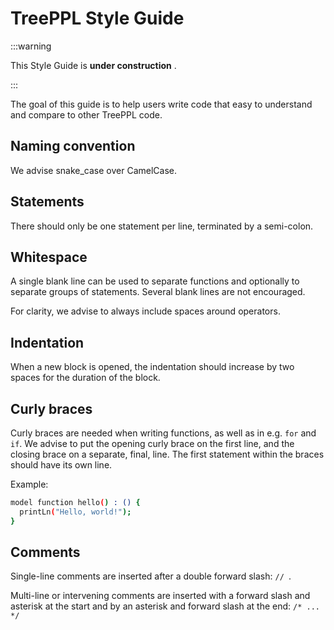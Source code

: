 # TreePPL Style Guide

:::warning

This Style Guide is **under construction** .

:::

The goal of this guide is to help users write code that easy to understand and compare to other TreePPL code. 


## Naming convention
We advise snake_case over CamelCase.


## Statements
There should only be one statement per line, terminated by a semi-colon. 


## Whitespace
A single blank line can be used to separate functions and optionally to separate groups of statements. Several blank lines are not encouraged. 

For clarity, we advise to always include spaces around operators.


## Indentation
When a new block is opened, the indentation should increase by two spaces for the duration of the block.


## Curly braces
Curly braces are needed when writing functions, as well as in e.g. `for` and `if`. We advise to put the opening curly brace on the first line, and the closing brace on a separate, final, line. The first statement within the braces should have its own line. 

Example:

```bash
model function hello() : () { 
  printLn("Hello, world!");
}
```

## Comments
Single-line comments are inserted after a double forward slash:  `// `. 

Multi-line or intervening comments are inserted with a forward slash and asterisk at the start and by an asterisk and forward slash at the end: `/* ... */ `




